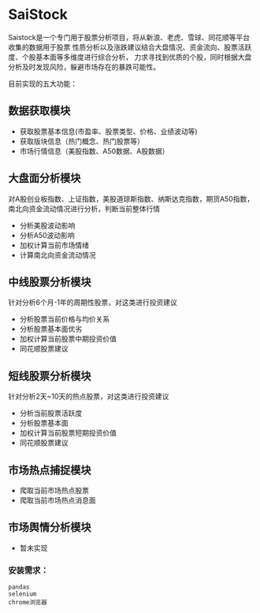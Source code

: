 # SaiStock
 Saistock是一个专门用于股票分析项目，将从新浪、老虎、雪球、同花顺等平台收集的数据用于股票
 性质分析以及涨跌建议结合大盘情况、资金流向、股票活跃度、个股基本面等多维度进行综合分析，
 力求寻找到优质的个股，同时根据大盘分析及时发现风险，躲避市场存在的暴跌可能性。
 
目前实现的五大功能：

## 数据获取模块
 - 获取股票基本信息(市盈率、股票类型、价格、业绩波动等)
 - 获取版块信息（热门概念、热门股票等）
 - 市场行情信息（美股指数、A50数据、A股数据）

## 大盘面分析模块
 对A股创业板指数、上证指数，美股道琼斯指数、纳斯达克指数，期货A50指数，南北向资金流动情况进行分析，判断当前整体行情
 - 分析美股波动影响
 - 分析A50波动影响
 - 加权计算当前市场情绪
 - 计算南北向资金流动情况

## 中线股票分析模块
 针对分析6个月-1年的周期性股票，对这类进行投资建议
 - 分析股票当前价格与均价关系
 - 分析股票基本面优劣
 - 加权计算当前股票中期投资价值
 - 同花顺股票建议

## 短线股票分析模块
 针对分析2天~10天的热点股票，对这类进行投资建议
 - 分析当前股票活跃度
 - 分析股票基本面
 - 加权计算当前股票短期投资价值
 - 同花顺股票建议

## 市场热点捕捉模块
- 爬取当前市场热点股票
- 爬取当前市场热点消息面

## 市场舆情分析模块
- 暂未实现

### 安装需求：
```
pandas
selenium
chrome浏览器
```

